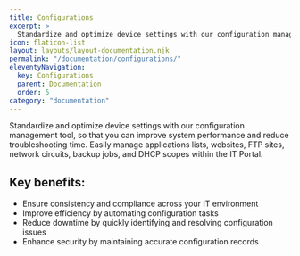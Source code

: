 ```yaml
---
title: Configurations
excerpt: >
  Standardize and optimize device settings with our configuration management tool, so that you can improve system performance and reduce troubleshooting time.
icon: flaticon-list
layout: layouts/layout-documentation.njk
permalink: "/documentation/configurations/"
eleventyNavigation:
  key: Configurations
  parent: Documentation
  order: 5
category: "documentation"
---
```


Standardize and optimize device settings with our configuration management tool, so that you can improve system performance and reduce troubleshooting time. Easily manage applications lists, websites, FTP sites, network circuits, backup jobs, and DHCP scopes within the IT Portal.

## Key benefits:

- Ensure consistency and compliance across your IT environment
- Improve efficiency by automating configuration tasks
- Reduce downtime by quickly identifying and resolving configuration issues
- Enhance security by maintaining accurate configuration records 

<!--
- [Applications list](http://demo.itportal.com/v4/app/configurations?ClientID=735)
- [Web Sites](http://demo.itportal.com/v4/app/configurations/735/1133)
- [FTP Site](http://demo.itportal.com/v4/app/configurations/735/1184)
- [Network Circuit](http://demo.itportal.com/v4/app/configurations/735/1179)
- [Backup Job](http://demo.itportal.com/v4/app/configurations/735/1134)
- [DHCP Scope](http://demo.itportal.com/v4/app/configurations/735/81)
-->